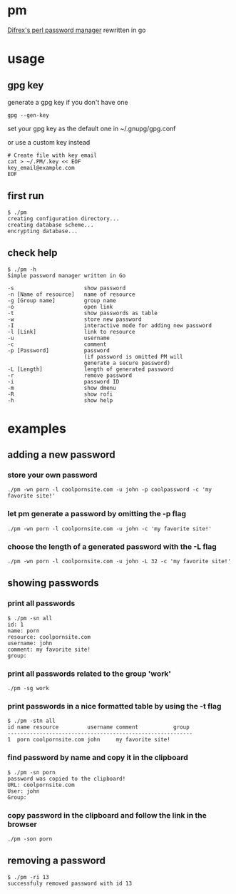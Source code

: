 # pm

[Difrex's perl password manager](https://github.com/difrex/pm) rewritten in go

# usage

## gpg key 

generate a gpg key if you don't have one

```
gpg --gen-key
```

set your gpg key as the default one in ~/.gnupg/gpg.conf

or use a custom key instead 

```
# Create file with key email
cat > ~/.PM/.key << EOF
key_email@example.com
EOF
```

## first run 

```
$ ./pm
creating configuration directory...
creating database scheme...
encrypting database...
```

## check help

```
$ ./pm -h
Simple password manager written in Go

-s                      show password
-n [Name of resource]   name of resource
-g [Group name]         group name
-o                      open link
-t                      show passwords as table
-w                      store new password
-I                      interactive mode for adding new password
-l [Link]               link to resource
-u                      username
-c                      comment
-p [Password]           password
                        (if password is omitted PM will
                        generate a secure password)
-L [Length]             length of generated password
-r                      remove password
-i                      password ID
-m                      show dmenu
-R                      show rofi
-h                      show help
```

# examples

## adding a new password

### store your own password

```
./pm -wn porn -l coolpornsite.com -u john -p coolpassword -c 'my favorite site!'
```

### let pm generate a password by omitting the -p flag

```
./pm -wn porn -l coolpornsite.com -u john -c 'my favorite site!'
```

### choose the length of a generated password with the -L flag

```
./pm -wn porn -l coolpornsite.com -u john -L 32 -c 'my favorite site!'
```

## showing passwords

### print all passwords

```
$ ./pm -sn all
id: 1
name: porn
resource: coolpornsite.com
username: john
comment: my favorite site! 
group: 
```

### print all passwords related to the group 'work'

```
./pm -sg work
```

### print passwords in a nice formatted table by using the -t flag

```
$ ./pm -stn all
id name resource         username comment           group 
----------------------------------------------------------
1  porn coolpornsite.com john     my favorite site!      
```

### find password by name and copy it in the clipboard

```
$ ./pm -sn porn
password was copied to the clipboard!
URL: coolpornsite.com
User: john
Group: 
```

### copy password in the clipboard and follow the link in the browser

```
./pm -son porn
```

## removing a password

```
$ ./pm -ri 13
successfuly removed password with id 13
```
